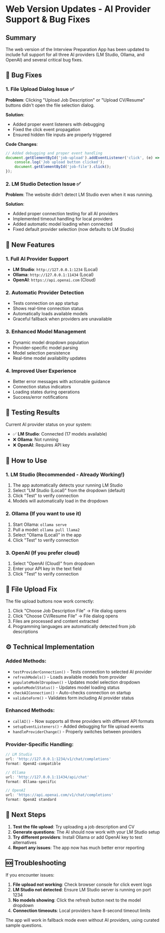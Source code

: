 # Web Version Updates - AI Provider Support & Bug Fixes

## Summary
The web version of the Interview Preparation App has been updated to include full support for all three AI providers (LM Studio, Ollama, and OpenAI) and several critical bug fixes.

## 🔧 Bug Fixes

### 1. File Upload Dialog Issue ✅
**Problem**: Clicking "Upload Job Description" or "Upload CV/Resume" buttons didn't open the file selection dialog.

**Solution**: 
- Added proper event listeners with debugging
- Fixed the click event propagation
- Ensured hidden file inputs are properly triggered

**Code Changes**:
```javascript
// Added debugging and proper event handling
document.getElementById('job-upload').addEventListener('click', (e) => {
    console.log('Job upload button clicked');
    document.getElementById('job-file').click();
});
```

### 2. LM Studio Detection Issue ✅
**Problem**: The website didn't detect LM Studio even when it was running.

**Solution**:
- Added proper connection testing for all AI providers
- Implemented timeout handling for local providers
- Added automatic model loading when connected
- Fixed default provider selection (now defaults to LM Studio)

## 🚀 New Features

### 1. Full AI Provider Support
- **LM Studio**: `http://127.0.0.1:1234` (Local)
- **Ollama**: `http://127.0.0.1:11434` (Local) 
- **OpenAI**: `https://api.openai.com` (Cloud)

### 2. Automatic Provider Detection
- Tests connection on app startup
- Shows real-time connection status
- Automatically loads available models
- Graceful fallback when providers are unavailable

### 3. Enhanced Model Management
- Dynamic model dropdown population
- Provider-specific model parsing
- Model selection persistence
- Real-time model availability updates

### 4. Improved User Experience
- Better error messages with actionable guidance
- Connection status indicators
- Loading states during operations
- Success/error notifications

## 🧪 Testing Results

Current AI provider status on your system:
- ✅ **LM Studio**: Connected (17 models available)
- ❌ **Ollama**: Not running  
- ❌ **OpenAI**: Requires API key

## 🔄 How to Use

### 1. LM Studio (Recommended - Already Working!)
1. The app automatically detects your running LM Studio
2. Select "LM Studio (Local)" from the dropdown (default)
3. Click "Test" to verify connection
4. Models will automatically load in the dropdown

### 2. Ollama (If you want to use it)
1. Start Ollama: `ollama serve`
2. Pull a model: `ollama pull llama2`
3. Select "Ollama (Local)" in the app
4. Click "Test" to verify connection

### 3. OpenAI (If you prefer cloud)
1. Select "OpenAI (Cloud)" from dropdown
2. Enter your API key in the text field
3. Click "Test" to verify connection

## 📁 File Upload Fix

The file upload buttons now work correctly:
1. Click "Choose Job Description File" → File dialog opens
2. Click "Choose CV/Resume File" → File dialog opens
3. Files are processed and content extracted
4. Programming languages are automatically detected from job descriptions

## ⚙️ Technical Implementation

### Added Methods:
- `testProviderConnection()` - Tests connection to selected AI provider
- `refreshModels()` - Loads available models from provider
- `populateModelDropdown()` - Updates model selection dropdown
- `updateModelStatus()` - Updates model loading status
- `checkAIConnection()` - Auto-checks connection on startup
- `validateForm()` - Validates form including AI provider status

### Enhanced Methods:
- `callAI()` - Now supports all three providers with different API formats
- `setupEventListeners()` - Added debugging for file upload events
- `handleProviderChange()` - Properly switches between providers

### Provider-Specific Handling:
```javascript
// LM Studio
url: 'http://127.0.0.1:1234/v1/chat/completions'
format: OpenAI-compatible

// Ollama  
url: 'http://127.0.0.1:11434/api/chat'
format: Ollama-specific

// OpenAI
url: 'https://api.openai.com/v1/chat/completions' 
format: OpenAI standard
```

## 🎯 Next Steps

1. **Test the file upload**: Try uploading a job description and CV
2. **Generate questions**: The AI should now work with your LM Studio setup
3. **Try different providers**: Install Ollama or add OpenAI key to test alternatives
4. **Report any issues**: The app now has much better error reporting

## 🆘 Troubleshooting

If you encounter issues:

1. **File upload not working**: Check browser console for click event logs
2. **LM Studio not detected**: Ensure LM Studio server is running on port 1234
3. **No models showing**: Click the refresh button next to the model dropdown
4. **Connection timeouts**: Local providers have 8-second timeout limits

The app will work in fallback mode even without AI providers, using curated sample questions.
